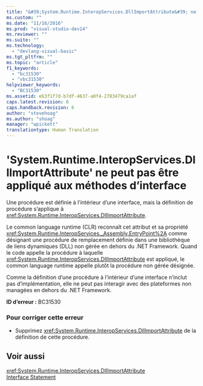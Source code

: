 ```yaml
---
title: "&#39;System.Runtime.InteropServices.DllImportAttribute&#39; ne peut pas &#234;tre appliqu&#233; aux m&#233;thodes d’interface | Microsoft Docs"
ms.custom: ""
ms.date: "11/16/2016"
ms.prod: "visual-studio-dev14"
ms.reviewer: ""
ms.suite: ""
ms.technology: 
  - "devlang-visual-basic"
ms.tgt_pltfrm: ""
ms.topic: "article"
f1_keywords: 
  - "bc31530"
  - "vbc31530"
helpviewer_keywords: 
  - "BC31530"
ms.assetid: e63f1f7d-b7df-4637-a0f4-2783479ca1af
caps.latest.revision: 6
caps.handback.revision: 6
author: "stevehoag"
ms.author: "shoag"
manager: "wpickett"
translationtype: Human Translation
---
```

# &#39;System.Runtime.InteropServices.DllImportAttribute&#39; ne peut pas &#234;tre appliqu&#233; aux m&#233;thodes d’interface
Une procédure est définie à l’intérieur d’une interface, mais la définition de procédure s’applique à <xref:System.Runtime.InteropServices.DllImportAttribute>.  
  
 Le common language runtime \(CLR\) reconnaît cet attribut et sa propriété <xref:System.Runtime.InteropServices._Assembly.EntryPoint%2A> comme désignant une procédure de remplacement définie dans une bibliothèque de liens dynamiques \(DLL\) non gérée en dehors du .NET Framework. Quand le code appelle la procédure à laquelle <xref:System.Runtime.InteropServices.DllImportAttribute> est appliqué, le common language runtime appelle plutôt la procédure non gérée désignée.  
  
 Comme la définition d’une procédure à l’intérieur d’une interface n’inclut pas d’implémentation, elle ne peut pas interagir avec des plateformes non managées en dehors du .NET Framework.  
  
 **ID d’erreur :** BC31530  
  
### Pour corriger cette erreur  
  
-   Supprimez <xref:System.Runtime.InteropServices.DllImportAttribute> de la définition de cette procédure.  
  
## Voir aussi  
 <xref:System.Runtime.InteropServices.DllImportAttribute>   
 [Interface Statement](../../visual-basic/language-reference/statements/interface-statement.md)